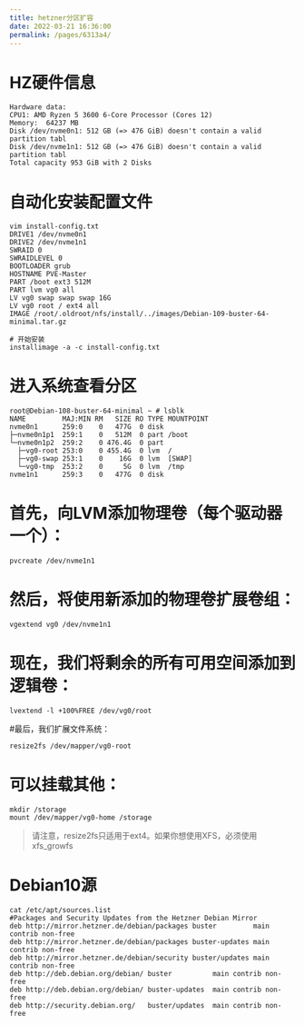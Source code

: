 ```yaml
---
title: hetzner分区扩容
date: 2022-03-21 16:36:00
permalink: /pages/6313a4/
---
```


# HZ硬件信息

	Hardware data:
	CPU1: AMD Ryzen 5 3600 6-Core Processor (Cores 12)
	Memory:  64237 MB
	Disk /dev/nvme0n1: 512 GB (=> 476 GiB) doesn't contain a valid partition tabl
	Disk /dev/nvme1n1: 512 GB (=> 476 GiB) doesn't contain a valid partition tabl 
	Total capacity 953 GiB with 2 Disks
   
# 自动化安装配置文件
	vim install-config.txt
	DRIVE1 /dev/nvme0n1
	DRIVE2 /dev/nvme1n1
	SWRAID 0
	SWRAIDLEVEL 0
	BOOTLOADER grub
	HOSTNAME PVE-Master
	PART /boot ext3 512M
	PART lvm vg0 all
	LV vg0 swap swap swap 16G
	LV vg0 root / ext4 all
	IMAGE /root/.oldroot/nfs/install/../images/Debian-109-buster-64-minimal.tar.gz
	
	# 开始安装
	installimage -a -c install-config.txt

# 进入系统查看分区

    root@Debian-108-buster-64-minimal ~ # lsblk
    NAME         MAJ:MIN RM   SIZE RO TYPE MOUNTPOINT
    nvme0n1      259:0    0   477G  0 disk
    ├─nvme0n1p1  259:1    0   512M  0 part /boot
    └─nvme0n1p2  259:2    0 476.4G  0 part
      ├─vg0-root 253:0    0 455.4G  0 lvm  /
      ├─vg0-swap 253:1    0    16G  0 lvm  [SWAP]
      └─vg0-tmp  253:2    0     5G  0 lvm  /tmp
    nvme1n1      259:3    0   477G  0 disk

#  首先，向LVM添加物理卷（每个驱动器一个）：

    pvcreate /dev/nvme1n1

# 然后，将使用新添加的物理卷扩展卷组：

    vgextend vg0 /dev/nvme1n1

# 现在，我们将剩余的所有可用空间添加到逻辑卷：

    lvextend -l +100%FREE /dev/vg0/root

#最后，我们扩展文件系统：

    resize2fs /dev/mapper/vg0-root

# 可以挂载其他：

    mkdir /storage
    mount /dev/mapper/vg0-home /storage

> 请注意，resize2fs只适用于ext4。如果你想使用XFS，必须使用xfs_growfs

# Debian10源
    cat /etc/apt/sources.list 
    #Packages and Security Updates from the Hetzner Debian Mirror
    deb http://mirror.hetzner.de/debian/packages buster         main contrib non-free
    deb http://mirror.hetzner.de/debian/packages buster-updates main contrib non-free
    deb http://mirror.hetzner.de/debian/security buster/updates main contrib non-free
    deb http://deb.debian.org/debian/ buster          main contrib non-free
    deb http://deb.debian.org/debian/ buster-updates  main contrib non-free
    deb http://security.debian.org/   buster/updates  main contrib non-free
